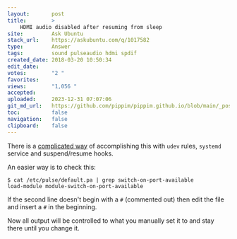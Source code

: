 ```yaml
---
layout:       post
title:        >
    HDMI audio disabled after resuming from sleep
site:         Ask Ubuntu
stack_url:    https://askubuntu.com/q/1017582
type:         Answer
tags:         sound pulseaudio hdmi spdif
created_date: 2018-03-20 10:50:34
edit_date:    
votes:        "2 "
favorites:    
views:        "1,056 "
accepted:     
uploaded:     2023-12-31 07:07:06
git_md_url:   https://github.com/pippim/pippim.github.io/blob/main/_posts/2018/2018-03-20-HDMI-audio-disabled-after-resuming-from-sleep.md
toc:          false
navigation:   false
clipboard:    false
---
```


There is a [complicated way][1] of accomplishing this with `udev` rules, `systemd` service and suspend/resume hooks.

An easier way is to check this:

``` 
$ cat /etc/pulse/default.pa | grep switch-on-port-available
load-module module-switch-on-port-available
```

If the second line doesn't begin with a `#` (commented out) then edit the file and insert a `#` in the beginning.

Now all output will be controlled to what you manually set it to and stay there until you change it.


  [1]: https://wiki.archlinux.org/index.php/PulseAudio/Examples#HDMI_output_configuration
